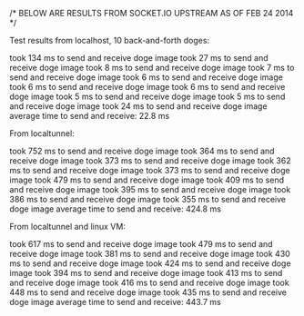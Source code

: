 /* BELOW ARE RESULTS FROM SOCKET.IO UPSTREAM AS OF FEB 24 2014 */

Test results from localhost, 10 back-and-forth doges:

took 134 ms to send and receive doge image
took 27 ms to send and receive doge image
took 8 ms to send and receive doge image
took 7 ms to send and receive doge image
took 6 ms to send and receive doge image
took 6 ms to send and receive doge image
took 6 ms to send and receive doge image
took 5 ms to send and receive doge image
took 5 ms to send and receive doge image
took 24 ms to send and receive doge image
average time to send and receive: 22.8 ms

From localtunnel:

took 752 ms to send and receive doge image
took 364 ms to send and receive doge image
took 373 ms to send and receive doge image
took 362 ms to send and receive doge image
took 373 ms to send and receive doge image
took 479 ms to send and receive doge image
took 409 ms to send and receive doge image
took 395 ms to send and receive doge image
took 386 ms to send and receive doge image
took 355 ms to send and receive doge image
average time to send and receive: 424.8 ms

From localtunnel and linux VM:

took 617 ms to send and receive doge image
took 479 ms to send and receive doge image
took 381 ms to send and receive doge image
took 430 ms to send and receive doge image
took 424 ms to send and receive doge image
took 394 ms to send and receive doge image
took 413 ms to send and receive doge image
took 416 ms to send and receive doge image
took 448 ms to send and receive doge image
took 435 ms to send and receive doge image
average time to send and receive: 443.7 ms
